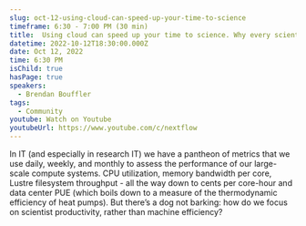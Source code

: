 ```yaml
---
slug: oct-12-using-cloud-can-speed-up-your-time-to-science
timeframe: 6:30 - 7:00 PM (30 min)
title:  Using cloud can speed up your time to science. Why every scientist (and citizen) should care.
datetime: 2022-10-12T18:30:00.000Z
date: Oct 12, 2022
time: 6:30 PM
isChild: true
hasPage: true
speakers:
  - Brendan Bouffler
tags:
  - Community
youtube: Watch on Youtube
youtubeUrl: https://www.youtube.com/c/nextflow
---
```


In IT (and especially in research IT) we have a pantheon of metrics that we use daily, weekly, and monthly to assess the performance of our large-scale compute systems. CPU utilization, memory bandwidth per core, Lustre filesystem throughput - all the way down to cents per core-hour and data center PUE (which boils down to a measure of the thermodynamic efficiency of heat pumps). But there’s a dog not barking: how do we focus on scientist productivity, rather than machine efficiency?
